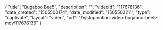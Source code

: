 {
    "title": "Bugaboo Bee5",
    "description": "",
    "videoid": "117678136",
    "date_created": "1505500174",
    "date_modified": "1505502211",
    "type": "captivate",
    "layout": "video",
    "url": "\/v\/stopmotion-video-bugaboo-bee5-mov\/117678136"
}